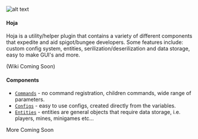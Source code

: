![alt text](https://i.imgur.com/Yceip9Z.png)

#### Hoja
Hoja is a utility/helper plugin that contains a variety of different components that expedite and aid spigot/bungee developers. Some features include: custom config system, 
entities, serilization/deserilization and data storage, easy to make GUI's and more.

(Wiki Coming Soon)
#### Components
- [`Commands`](https://github.com/OliverJDev/Hoja/tree/master/src/main/java/me/tabbin/commands) - no command registration, children commands, wide range of parameters.
- [`Configs`](https://github.com/OliverJDev/Hoja/tree/master/src/main/java/me/tabbin/config) - easy to use configs, created directly from the variables.
- [`Entities`](https://github.com/OliverJDev/Hoja/tree/master/src/main/java/me/tabbin/entity) - entities are general objects that require data storage, i.e. players, mines, minigames etc...


More Coming Soon
